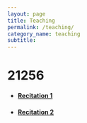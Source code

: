 ```yaml
---
layout: page
title: Teaching
permalink: /teaching/
category_name: teaching
subtitle: 
---
```


# 21256
- #### [Recitation 1](assets/files/recitation_1.pdf)
- #### [Recitation 2](assets/files/recitation_2.pdf)


